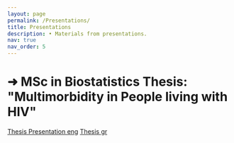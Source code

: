 ```yaml
---
layout: page
permalink: /Presentations/
title: Presentations
description: • Materials from presentations.
nav: true
nav_order: 5
---
```



# ➜ MSc in Biostatistics Thesis: "Multimorbidity in People living with HIV"
[Thesis Presentation eng](http://iraklisPapadopoulos.github.io/assets/pdf/thesis_presentation.pdf)
[Thesis gr](http://iraklisPapadopoulos.github.io/assets/pdf/Papadopoulos_Iraklis_Msc.pdf)
